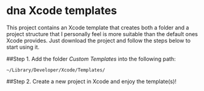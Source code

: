 # dna Xcode templates
This project contains an Xcode template that creates both a folder and a project structure that I personally feel is more suitable than the default ones Xcode provides. Just download the project and follow the steps below to start using it.

##Step 1.
Add the folder *Custom Templates* into the following path:
```
~/Library/Developer/Xcode/Templates/
```

##Step 2.
Create a new project in Xcode and enjoy the template(s)!

